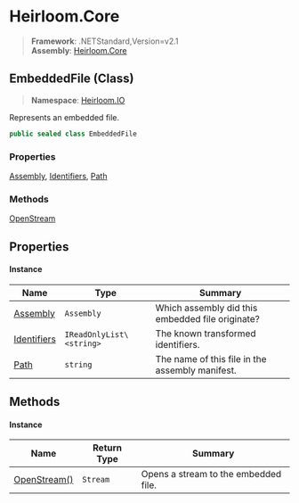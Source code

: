 # Heirloom.Core

> **Framework**: .NETStandard,Version=v2.1  
> **Assembly**: [Heirloom.Core][0]

## EmbeddedFile (Class)

> **Namespace**: [Heirloom.IO][0]

Represents an embedded file.

```cs
public sealed class EmbeddedFile
```

### Properties

[Assembly][1], [Identifiers][2], [Path][3]

### Methods

[OpenStream][4]

## Properties

#### Instance

| Name             | Type                     | Summary                                          |
|------------------|--------------------------|--------------------------------------------------|
| [Assembly][1]    | `Assembly`               | Which assembly did this embedded file originate? |
| [Identifiers][2] | `IReadOnlyList\<string>` | The known transformed identifiers.               |
| [Path][3]        | `string`                 | The name of this file in the assembly manifest.  |

## Methods

#### Instance

| Name              | Return Type | Summary                              |
|-------------------|-------------|--------------------------------------|
| [OpenStream()][4] | `Stream`    | Opens a stream to the embedded file. |

[0]: ../../Heirloom.Core.md
[1]: EmbeddedFile/Assembly.md
[2]: EmbeddedFile/Identifiers.md
[3]: EmbeddedFile/Path.md
[4]: EmbeddedFile/OpenStream.md
